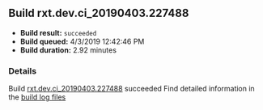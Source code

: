 ## Build rxt.dev.ci_20190403.227488
- **Build result:** `succeeded`
- **Build queued:** 4/3/2019 12:42:46 PM
- **Build duration:** 2.92 minutes
### Details
Build [rxt.dev.ci_20190403.227488](https://winappstudio.visualstudio.com/web/build.aspx?pcguid=a4ef43be-68ce-4195-a619-079b4d9834c2&builduri=vstfs%3a%2f%2f%2fBuild%2fBuild%2f27488) succeeded
Find detailed information in the [build log files](https://uwpctdiags.blob.core.windows.net/buildlogs/rxt.dev.ci_20190403.227488_logs.zip)
